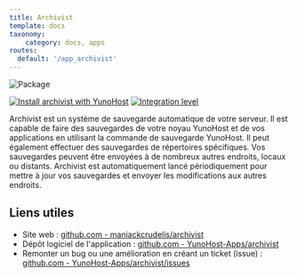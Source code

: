 ```yaml
---
title: Archivist
template: docs
taxonomy:
    category: docs, apps
routes:
  default: '/app_archivist'
---
```


![Package](image://yunohost_package.png?height=80)

[![Install archivist with YunoHost](https://install-app.yunohost.org/install-with-yunohost.png)](https://install-app.yunohost.org/?app=archivist) [![Integration level](https://dash.yunohost.org/integration/archivist.svg)](https://dash.yunohost.org/appci/app/archivist)

Archivist est un système de sauvegarde automatique de votre serveur. Il est capable de faire des sauvegardes de votre noyau YunoHost et de vos applications en utilisant la commande de sauvegarde YunoHost. Il peut également effectuer des sauvegardes de répertoires spécifiques.
Vos sauvegardes peuvent être envoyées à de nombreux autres endroits, locaux ou distants. Archivist est automatiquement lancé périodiquement pour mettre à jour vos sauvegardes et envoyer les modifications aux autres endroits.

## Liens utiles

+ Site web : [github.com - maniackcrudelis/archivist](https://github.com/maniackcrudelis/archivist)
+ Dépôt logiciel de l'application : [github.com - YunoHost-Apps/archivist](https://github.com/YunoHost-Apps/archivist_ynh)
+ Remonter un bug ou une amélioration en créant un ticket (issue) : [github.com - YunoHost-Apps/archivist/issues](https://github.com/YunoHost-Apps/archivist_ynh/issues)
